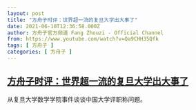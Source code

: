 ```yaml
---
layout: post
title: "方舟子时评：世界超一流的复旦大学出大事了"
date: 2021-06-10T12:36:58.000Z
author: 方舟子官方频道 Fang Zhouzi - Official Channel
from: https://www.youtube.com/watch?v=Qa9CHH35Qfk
tags: [ 方舟子 ]
categories: [ 方舟子 ]
---
```

<!--1623328618000-->
[方舟子时评：世界超一流的复旦大学出大事了](https://www.youtube.com/watch?v=Qa9CHH35Qfk)
------

<div>
从复旦大学数学学院事件谈谈中国大学评职称问题。
</div>
